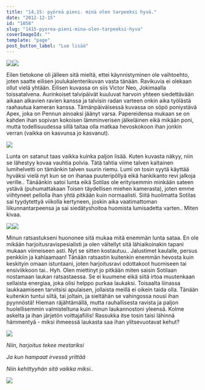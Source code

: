 ```yaml
---
title: "14,15: pyöreä pieni. minä olen tarpeeksi hyvä."
date: "2012-12-15"
id: "1058"
slug: "1415-pyorea-pieni-mina-olen-tarpeeksi-hyva"
coverImageId: ""
template: "page"
post_button_label: "Lue lisää"
---
```


[![](images/k14.png)](http://1.bp.blogspot.com/-jMTyWY39VWk/UMytAmMLH4I/AAAAAAAADfw/O9s1tPKwp98/s1600/k14.png)[![](images/k15.png)](http://4.bp.blogspot.com/-ar8439GsVwg/UMytCHNCWNI/AAAAAAAADf4/aQ3JIxP4KlE/s1600/k15.png)

  
Eilen tietokone oli jälleen sitä mieltä, ettei käynnistyminen ole vaihtoehto, joten saatte eilisen joulukalenterikuvan vasta tänään. Ravikuvia ei olekaan ollut vielä yhtään. Eilisen kuvassa on siis Victor Neo, Jokimaalla toissatalvena. Aurinkoiset talvipäivät kuuluvat harvoin yhteen siedettävään aikaan alkavien ravien kanssa ja talvisin radan varteen onkin aika työlästä raahautua kameran kanssa. Tämänpäiväisessä kuvassa on söpö poniystävä Apex, joka on Pennun ainoaksi jäänyt varsa. Papereidensa mukaan se on kahden ihan sopivan kokoisen lämminverisen jälkeläinen eikä mikään poni, mutta todellisuudessa sillä taitaa olla matkaa hevoskokoon ihan jonkin verran (vaikka on kasvunsa jo kasvanut).  
  

[![](images/IMG_0411.JPG)](http://1.bp.blogspot.com/-wZSZhpIaK5g/UMyaIRJB27I/AAAAAAAADeE/IF7D-KAZ7J0/s1600/IMG_0411.JPG)

  
Lunta on satanut taas vaikka kuinka paljon lisää. Kuten kuvasta näkyy, niin se lähestyy kovaa vauhtia polvia. Tätä tahtia viime talven kaltainen lumihelvetti on tämänkin talven suurin riemu. Lumi on tosin syytä käyttää hyväksi vielä nyt kun se on ihanaa puuteripöllyä eikä hankikanto revi jalkoja verille.. Tänäänkin satoi lunta eikä Sotilas ole erityisemmin minkään sateen ystävä (puhumattakaan Toisen täydellisen miehen kamerasta), joten emme viihtyneet pellolla ihan yhtä pitkään kuin normaalisti. Siitä huolimatta Sotilas sai tyydytettyä viikolla kertyneen, joskin aika vaatimattoman liikunnantarpeensa ja sai siedätyshoitoa huomista lumisadetta varten.. Miten kivaa.  
  

[![](images/IMG_0403.JPG)](http://4.bp.blogspot.com/-dlgr34lSzmE/UMyaHO1G-AI/AAAAAAAADd8/rRz32fvawIM/s1600/IMG_0403.JPG)[![](images/IMG_0392.JPG)](http://2.bp.blogspot.com/-_ZXzYN7iYxA/UMyaFwPeykI/AAAAAAAADd0/x9JDvbA-vF0/s1600/IMG_0392.JPG)

  
Minun ratsastukseni huononee sitä mukaa mitä enemmän lunta sataa. En ole mikään harjoitusravispesialisti ja olen vältellyt sitä lähiaikoinakin tapani mukaan viimeiseen asti. Nyt se sitten kostautuu.. Jalustimet kaulalle, persus penkkiin ja kahlaamaan! Tänään ratsastin kuitenkin enemmän hevosta kuin keskityin omaan istuntaani, joten harjoitusravi odottakoot huomiseen tai ensiviikkoon tai.. Hyh. Olen miettinyt jo pitkään miten saisin Sotilaan nostamaan laukan ratsastaessa. Se ei kuumene eikä siitä irtoa muutenkaan sellaista energiaa, joka olisi helppo purkaa laukaksi. Toisaalta liinassa laukkaamiseen tarvitsisi apulaisen, jollaista meillä ei oikein taida olla. Tänään kuitenkin tuntui siltä, tai joltain, ja sieltähän se vahingossa nousi ihan pyynnöstä! Hieman räjähtämällä, mutta rauhallisesta ravista ja paljon huolellisemmin valmisteltuna kuin minun laukannostoni yleensä. Kolme askelta ja ihan järjetön voittajafiilis! Rassukka itse tosin taisi lähinnä hämmentyä - miksi ihmeessä laukasta saa ihan ylitsevuotavat kehut?  
  

[![](images/IMG_0345y.JPG)](http://3.bp.blogspot.com/-XB1MPUhqb7Y/UMyaEYeCAMI/AAAAAAAADds/c_4X14n92MQ/s1600/IMG_0345y.JPG)

  

_Niin, harjoitus tekee mestariksi_

_Ja kun hampaat irvessä yrittää_

_Niin kehittyyhän sitä vaikka miksi.._

[![](images/ak.png)](http://4.bp.blogspot.com/-dUGF35h9gVw/UMytDLxBWjI/AAAAAAAADf8/708xpcrSMUY/s1600/ak.png)
